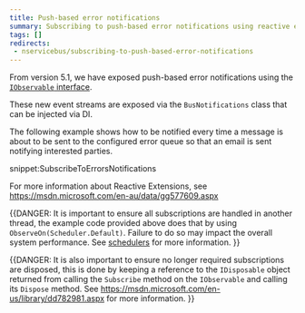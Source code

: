```yaml
---
title: Push-based error notifications
summary: Subscribing to push-based error notifications using reactive extensions
tags: []
redirects:
 - nservicebus/subscribing-to-push-based-error-notifications
---
```


From version 5.1, we have exposed push-based error notifications using the [`IObservable` interface](https://msdn.microsoft.com/en-us/library/dd990377.aspx).

These new event streams are exposed via the `BusNotifications` class that can be injected via DI.

The following example shows how to be notified every time a message is about to be sent to the configured error queue so that an email is sent notifying interested parties.

snippet:SubscribeToErrorsNotifications

For more information about Reactive Extensions, see https://msdn.microsoft.com/en-au/data/gg577609.aspx

{{DANGER:
It is important to ensure all subscriptions are handled in another thread, the example code provided above does that by using `ObserveOn(Scheduler.Default)`. Failure to do so may impact the overall system performance. See [schedulers](https://msdn.microsoft.com/en-us/library/hh242963.aspx) for more information.
}}

{{DANGER:
It is also important to ensure no longer required subscriptions are disposed, this is done by keeping a reference to the `IDisposable` object returned from calling the `Subscribe` method on the `IObservable` and calling its `Dispose` method. See https://msdn.microsoft.com/en-us/library/dd782981.aspx for more information.
}}
